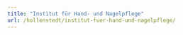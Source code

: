 ```yaml
---
title: "Institut für Hand- und Nagelpflege"
url: /hollenstedt/institut-fuer-hand-und-nagelpflege/
---
```

